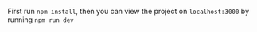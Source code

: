 First run `npm install`, then you can view the project on `localhost:3000` by running `npm run dev`
